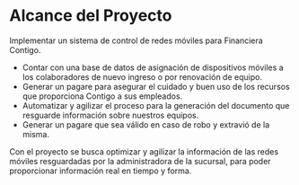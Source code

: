 # Alcance del Proyecto

Implementar un sistema de control de redes móviles para Financiera Contigo. 

* Contar con una base de datos de  asignación de dispositivos móviles a los colaboradores de nuevo ingreso o por renovación de equipo.
* Generar un pagare para asegurar el cuidado y buen uso de los recursos que proporciona Contigo a sus empleados.
* Automatizar y agilizar el proceso para la generación del documento que resguarde información sobre nuestros equipos.
* Generar un pagare que sea válido en caso de robo y extravió de la misma.

Con el proyecto se busca optimizar y agilizar la información de las redes móviles resguardadas por la administradora de la sucursal, para poder proporcionar información real en tiempo y forma.
